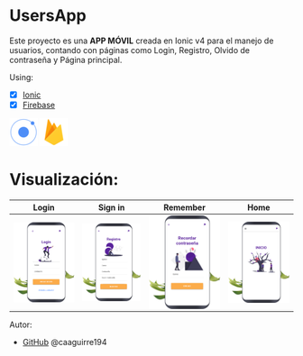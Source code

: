 # UsersApp
Este proyecto es una **APP MÓVIL** creada en Ionic v4 para el manejo de usuarios, contando con páginas como Login, Registro, Olvido de contraseña y Página principal.
 
Using:
* [x] [Ionic](https://ionicframework.com/) 
* [x] [Firebase](https://firebase.google.com/?hl=es)

![Logo](/img/ionic.png)
![Logo](/img/firebase.png)


# Visualización:

Login| Sign in| Remember| Home
--|--|--|--
<img src="/img/login.png" align="left" width="180">|<img src="/img/signin.png" align="left" width="180">|<img src="/img/remember.png" align="left" width="180">|<img src="/img/home.png" align="left" width="180"> 

 Autor:
*  [GitHub](https://github.com/caaguirre194)
	 @caaguirre194



